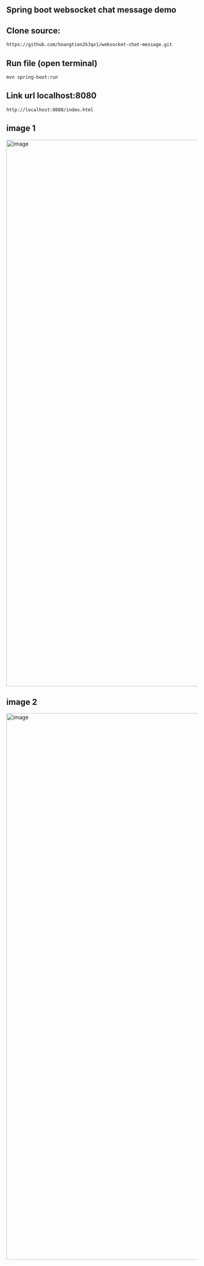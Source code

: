 ## Spring boot websocket chat message demo

## Clone source:
```text
https://github.com/hoangtien2k3qx1/websocket-chat-message.git
```

## Run file (open terminal)
```text
mvn spring-boot:run
```

## Link url localhost:8080
```text
http://localhost:8080/index.html
```

## image 1
<img width="1440" alt="image" src="https://github.com/hoangtien2k3qx1/websocket-chat-message/assets/122768076/454782a8-4a91-4d08-a085-667d1c8836e8">

## image 2
<img width="1440" alt="image" src="https://github.com/hoangtien2k3qx1/websocket-chat-message/assets/122768076/bc07d0cd-1824-4d43-b5d8-61f342f5e0a2">


